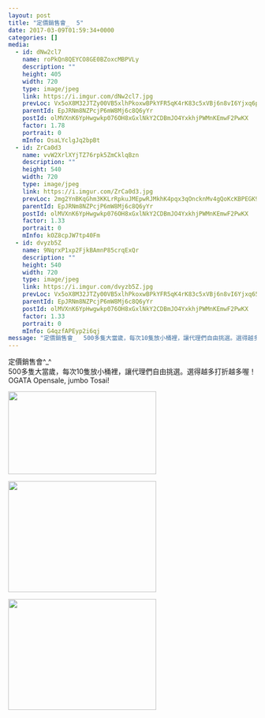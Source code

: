```yaml
---
layout: post
title: "定價銷售會_  5" 
date: 2017-03-09T01:59:34+0000 
categories: [] 
media:
  - id: dNw2cl7
    name: roPkQn8QEYCO8GE0BZoxcMBPVLy
    description: ""   
    height: 405
    width: 720
    type: image/jpeg
    link: https://i.imgur.com/dNw2cl7.jpg
    prevLoc: Vx5oX8M32JTZy00VB5xlhPkoxwBPkYFR5qK4rK83c5xVBj6n8vI6Yjxq6pj5H2ZyDwzEjjS4QBYLrooRCW7WRVJoYzfG4069QVxJHqLWOrE5QphX9m2g3LXmSJq7oBylwMUVwl7vwOGzf5k3DvG5zVcR856RgOx1u0WNGnwXXyCvJOVPEQZwhD1wkMJoMyswm0O7qgLMcNjgwnLvq6HAKEXMJO77HzlJjYmVOgHZVZvn1gBDiB2LN3gK9lf5PwYDpxJWuqxglK
    parentId: EpJRNm8NZPcjP6mW8Mj6c8Q6yYr
    postId: olMVXnK6YpHwgwkp076OH8xGxlNkY2CDBmJO4YxkhjPWMnKEmwF2PwKX
    factor: 1.78
    portrait: 0
    mInfo: OsaLYclgJq2bpBt
  - id: ZrCa0d3
    name: vvW2XrlXYjTZ76rpk5ZmCklqBzn
    description: ""   
    height: 540
    width: 720
    type: image/jpeg
    link: https://i.imgur.com/ZrCa0d3.jpg
    prevLoc: 2mg2YnBKqGhm3KKLrRpkuJMEpwRJMkhK4pqx3qOncknMv4gQoKcKBPEGK9KQcpnzQnw381hvM1N25qzxHkKy3XR0V5C9XKK45lxAULMvGjvlAlIjkGEK0Rk1FpL0oG2xQ9tPm5n1R0Z7cwyPxEDKB1S73lkyWZ3KF54wp5nBLjUKkkpBPy9Vi3jZ5nnkgmfWrXAojmkxtpjZAJ0q7xt0DwvK06pYU5Jmkq2g3oIk3K74XpG2H1YYVOwPZMczmqr1KRRJhnJ
    parentId: EpJRNm8NZPcjP6mW8Mj6c8Q6yYr
    postId: olMVXnK6YpHwgwkp076OH8xGxlNkY2CDBmJO4YxkhjPWMnKEmwF2PwKX
    factor: 1.33
    portrait: 0
    mInfo: kOZ8cpJW7tp40Fm
  - id: dvyzb5Z
    name: 9NqrxP1xp2FjkBAmnP85crqExQr
    description: ""   
    height: 540
    width: 720
    type: image/jpeg
    link: https://i.imgur.com/dvyzb5Z.jpg
    prevLoc: Vx5oX8M32JTZy00VB5xlhPkoxwBPkYFR5qK4rK83c5xVBj6n8vI6Yjxq656Du2n0QnyEjKFy3RL4PM9wtWXzYWPXNqioEpJB5XloirXx8Jxv8NcvL85v2rW9IJlRrwzz7RFvnJQ6O8vGcBN4Lr1VQRfRyzJ5rjXVt0Vj4w33mqCvJGKr977RFEVAxkEA9rTgQLWxWREVtNqJzRnNxwcZQqxDWmvltzlLEMP33gCZkAwRG97jSr1XNV4XRKIKOYjpq5RJ
    parentId: EpJRNm8NZPcjP6mW8Mj6c8Q6yYr
    postId: olMVXnK6YpHwgwkp076OH8xGxlNkY2CDBmJO4YxkhjPWMnKEmwF2PwKX
    factor: 1.33
    portrait: 0
    mInfo: G4qzfAPEyp2i6qj
message: "定價銷售會_  500多隻大當歲，每次10隻放小桶裡，讓代理們自由挑選。選得越多打折越多喔！  OGATA Opensale, jumbo Tosai!"
---
```


定價銷售會^_^  
500多隻大當歲，每次10隻放小桶裡，讓代理們自由挑選。選得越多打折越多喔！  
OGATA Opensale, jumbo Tosai!


[//]: #media:  
<a href="https://i.imgur.com/dNw2cl7.jpg"><img src="https://i.imgur.com/dNw2cl7.jpg" height="168" width="300" /></a> 
  

<a href="https://i.imgur.com/ZrCa0d3.jpg"><img src="https://i.imgur.com/ZrCa0d3.jpg" height="225" width="300" /></a> 
  

<a href="https://i.imgur.com/dvyzb5Z.jpg"><img src="https://i.imgur.com/dvyzb5Z.jpg" height="225" width="300" /></a> 
 

